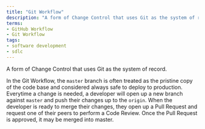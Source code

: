 ```yaml
---
title: "Git Workflow"
description: "A form of Change Control that uses Git as the system of record."
terms:
- GitHub Workflow
- Git Workflow
tags:
- software development
- sdlc
---
```

A form of Change Control that uses Git as the system of record.

In the Git Workflow, the `master` branch is often treated as the pristine copy of the code base and considered always safe to deploy to production. Everytime a change is needed, a developer will open up a new branch against `master` and push their changes up to the `origin`. When the developer is ready to merge their changes, they open up a Pull Request and request one of their peers to perform a Code Review. Once the Pull Request is approved, it may be merged into master. 
